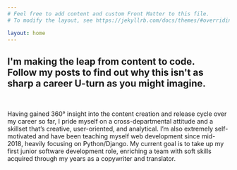 ```yaml
---
# Feel free to add content and custom Front Matter to this file.
# To modify the layout, see https://jekyllrb.com/docs/themes/#overriding-theme-defaults

layout: home
---
```


<h2>I'm making the leap from content to code.
  <br>
  Follow my posts to find out why this isn't as sharp a career U-turn as you might imagine.</h2>
  <br>

  Having gained 360° insight into the content creation and release cycle over my career so far, I pride myself on a cross-departmental attitude and a skillset that’s creative, user-oriented, and analytical. I’m also extremely self-motivated and have been teaching myself web development since mid-2018, heavily focusing on Python/Django. My current goal is to take up my first junior software development role, enriching a team with soft skills acquired through my years as a copywriter and translator.
